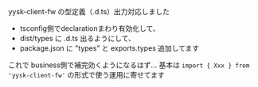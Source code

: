 yysk-client-fw の型定義（.d.ts）出力対応しました

- tsconfig側でdeclarationまわり有効化して、
- dist/types に .d.ts 出るようにして、
- package.json に "types" と exports.types 追加してます

これで business側で補完効くようになるはず...
基本は `import { Xxx } from 'yysk-client-fw'` の形式で使う運用に寄せてます
